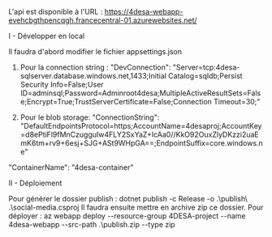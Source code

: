 L'api est disponible à l'URL : https://4desa-webapp-evehcbgthpencqgh.francecentral-01.azurewebsites.net/

I - Développer en local

Il faudra d'abord modifier le fichier appsettings.json

1) Pour la connection string : 
"DevConnection": "Server=tcp:4desa-sqlserver.database.windows.net,1433;Initial Catalog=sqldb;Persist Security Info=False;User ID=adminsql;Password=Adminroot4desa;MultipleActiveResultSets=False;Encrypt=True;TrustServerCertificate=False;Connection Timeout=30;"

2) Pour le blob storage: 
"ConnectionString": "DefaultEndpointsProtocol=https;AccountName=4desaproj;AccountKey=d8ePtiFl9fMnCzugguIw4FLY2SxYaZ+IcAa0//KkO92OuxZlyDKzzi2uaEmK6tm+rv9+6esj+SJG+ASt9WHpGA==;EndpointSuffix=core.windows.ne"

"ContainerName": "4desa-container"

II - Déploiement

Pour générer le dossier publish : dotnet publish -c Release -o .\publish\ .\social-media.csproj
Il faudra ensuite mettre en archive zip ce dossier.
Pour déployer : az webapp deploy --resource-group 4DESA-project --name 4desa-webapp --src-path .\publish.zip --type zip








